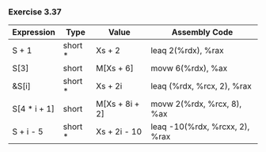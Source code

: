 ### Exercise 3.37

| Expression    | Type      | Value             | Assembly Code                      |
| ------------- | --------- | ----------------- | ---------------------------------- |
| S + 1         | short *   | Xs + 2            | leaq 2(%rdx), %rax                 |
| S[3]          | short     | M[Xs + 6]         | movw 6(%rdx), %ax                  |
| &S[i]         | short *   | Xs + 2i           | leaq (%rdx, %rcx, 2), %rax         |
| S[4 * i + 1]  | short     | M[Xs + 8i + 2]    | movw 2(%rdx, %rcx, 8), %ax         |
| S + i - 5     | short *   | Xs + 2i - 10      | leaq -10(%rdx, %rcxx, 2), %rax     |
